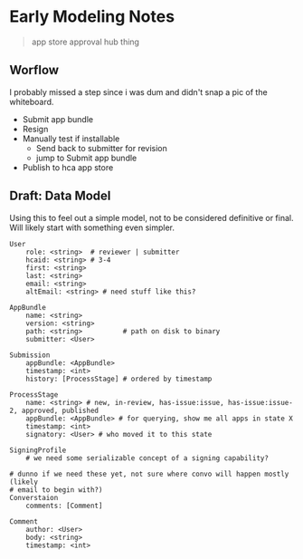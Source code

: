# Early Modeling Notes

> app store approval hub thing

## Worflow

I probably missed a step since i was dum and didn't snap a pic of the
whiteboard.

* Submit app bundle
* Resign
* Manually test if installable
  * Send back to submitter for revision
  * jump to Submit app bundle
* Publish to hca app store

## Draft: Data Model

Using this to feel out a simple model, not to be considered definitive or
final. Will likely start with something even simpler.

    User
        role: <string>  # reviewer | submitter
        hcaid: <string> # 3-4
        first: <string>
        last: <string>
        email: <string>
        altEmail: <string> # need stuff like this?

    AppBundle
        name: <string>
        version: <string>
        path: <string>          # path on disk to binary
        submitter: <User>

    Submission
        appBundle: <AppBundle>
        timestamp: <int>
        history: [ProcessStage] # ordered by timestamp

    ProcessStage
        name: <string> # new, in-review, has-issue:issue, has-issue:issue-2, approved, published
        appBundle: <AppBundle> # for querying, show me all apps in state X
        timestamp: <int>
        signatory: <User> # who moved it to this state

    SigningProfile
        # we need some serializable concept of a signing capability?

    # dunno if we need these yet, not sure where convo will happen mostly (likely
    # email to begin with?)
    Converstaion
        comments: [Comment]

    Comment
        author: <User>
        body: <string>
        timestamp: <int>
